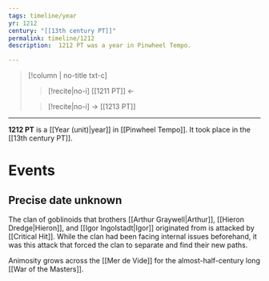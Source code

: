 ```yaml
---
tags: timeline/year 
yr: 1212
century: "[[13th century PT]]"
permalink: timeline/1212
description:  1212 PT was a year in Pinwheel Tempo.

---
```

>[!column | no-title txt-c]
>>[!recite|no-i] [[1211 PT]] ←
>
>> [!recite|no-i] → [[1213 PT]]

---
**1212 PT** is a [[Year (unit)|year]] in [[Pinwheel Tempo]]. It took place in the [[13th century PT]]. 

# Events

## Precise date unknown
The clan of goblinoids that brothers [[Arthur Graywell|Arthur]], [[Hieron Dredge|Hieron]], and [[Igor Ingolstadt|Igor]] originated from is attacked by [[Critical Hit]]. While the clan had been facing internal issues beforehand, it was this attack that forced the clan to separate and find their new paths.

Animosity grows across the [[Mer de Vide]] for the almost-half-century long [[War of the Masters]].